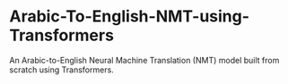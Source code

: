 # Arabic-To-English-NMT-using-Transformers
An Arabic-to-English Neural Machine Translation (NMT) model built from scratch using Transformers.
